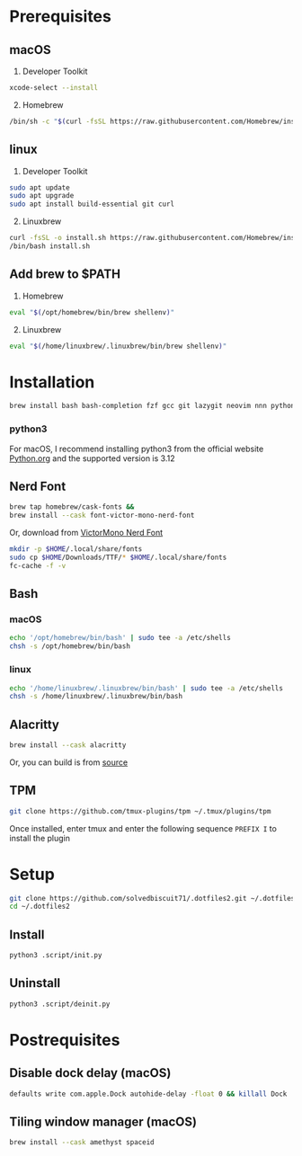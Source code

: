 # Prerequisites

## macOS

1. Developer Toolkit
```sh
xcode-select --install
```

2. Homebrew
```sh
/bin/sh -c "$(curl -fsSL https://raw.githubusercontent.com/Homebrew/install/HEAD/install.sh)"
```

## linux

1. Developer Toolkit
```sh
sudo apt update
sudo apt upgrade
sudo apt install build-essential git curl
```

2. Linuxbrew
```sh
curl -fsSL -o install.sh https://raw.githubusercontent.com/Homebrew/install/HEAD/install.sh
/bin/bash install.sh
```

## Add brew to $PATH

1. Homebrew
```sh
eval "$(/opt/homebrew/bin/brew shellenv)"
```

2. Linuxbrew
```sh
eval "$(/home/linuxbrew/.linuxbrew/bin/brew shellenv)"
```

# Installation

```sh
brew install bash bash-completion fzf gcc git lazygit neovim nnn python3 tmux zoxide
```

### python3

For macOS, I recommend installing python3 from the official website [Python.org](https://www.python.org/downloads/) and the supported version is 3.12

## Nerd Font

```sh
brew tap homebrew/cask-fonts &&
brew install --cask font-victor-mono-nerd-font
```

Or, download from [VictorMono Nerd Font](https://github.com/ryanoasis/nerd-fonts/releases/download/v3.0.2/VictorMono.zip)
```sh
mkdir -p $HOME/.local/share/fonts
sudo cp $HOME/Downloads/TTF/* $HOME/.local/share/fonts
fc-cache -f -v
```

## Bash

### macOS
```sh
echo '/opt/homebrew/bin/bash' | sudo tee -a /etc/shells
chsh -s /opt/homebrew/bin/bash
```

### linux
```sh
echo '/home/linuxbrew/.linuxbrew/bin/bash' | sudo tee -a /etc/shells
chsh -s /home/linuxbrew/.linuxbrew/bin/bash
```

## Alacritty

```sh
brew install --cask alacritty
```

Or, you can build is from [source](https://github.com/alacritty/alacritty/blob/master/INSTALL.md)

## TPM

```sh
git clone https://github.com/tmux-plugins/tpm ~/.tmux/plugins/tpm
```

Once installed, enter tmux and enter the following sequence `PREFIX I` to install the plugin

# Setup

```sh
git clone https://github.com/solvedbiscuit71/.dotfiles2.git ~/.dotfiles2
cd ~/.dotfiles2
```

## Install
```sh
python3 .script/init.py
```

## Uninstall
```sh
python3 .script/deinit.py
```

# Postrequisites

## Disable dock delay (macOS)

```sh
defaults write com.apple.Dock autohide-delay -float 0 && killall Dock
```

## Tiling window manager (macOS)

```sh
brew install --cask amethyst spaceid
```
